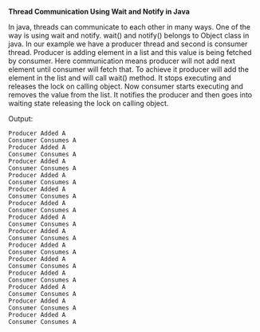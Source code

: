 **Thread Communication Using Wait and Notify in Java**

In java, threads can communicate to each other in many ways. One of the way is using wait and notify. 
wait() and notify() belongs to Object class in java. In our example we have a producer thread and second is consumer thread. 
Producer is adding element in a list and this value is being fetched by consumer. 
Here communication means producer will not add next element until consumer will fetch that. 
To achieve it producer will add the element in the list and will call wait() method. 
It stops executing and releases the lock on calling object. Now consumer starts executing and removes the value from the list. 
It notifies the producer and then goes into waiting state releasing the lock on calling object.

Output:

    Producer Added A
    Consumer Consumes A
    Producer Added A
    Consumer Consumes A
    Producer Added A
    Consumer Consumes A
    Producer Added A
    Consumer Consumes A
    Producer Added A
    Consumer Consumes A
    Producer Added A
    Consumer Consumes A
    Producer Added A
    Consumer Consumes A
    Producer Added A
    Consumer Consumes A
    Producer Added A
    Consumer Consumes A
    Producer Added A
    Consumer Consumes A
    Producer Added A
    Consumer Consumes A
    Producer Added A
    Consumer Consumes A
    Producer Added A
    Consumer Consumes A
    Producer Added A
    Consumer Consumes A
